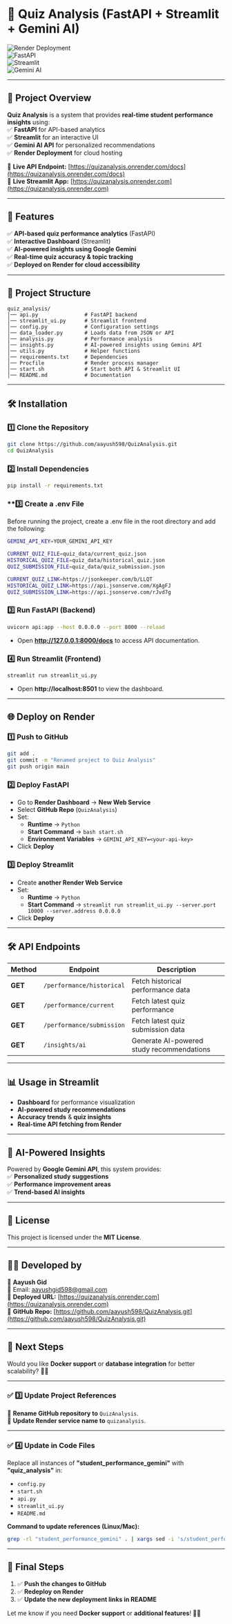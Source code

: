 # **📖 Quiz Analysis (FastAPI + Streamlit + Gemini AI)**

![Render Deployment](https://img.shields.io/badge/Deployed_on-Render-blue?style=for-the-badge)  
![FastAPI](https://img.shields.io/badge/FastAPI-✔-green?style=for-the-badge)  
![Streamlit](https://img.shields.io/badge/Streamlit-✔-red?style=for-the-badge)  
![Gemini AI](https://img.shields.io/badge/Gemini_AI-✔-yellow?style=for-the-badge)

---

## **📌 Project Overview**

**Quiz Analysis** is a system that provides **real-time student performance insights** using:  
✅ **FastAPI** for API-based analytics  
✅ **Streamlit** for an interactive UI  
✅ **Gemini AI API** for personalized recommendations  
✅ **Render Deployment** for cloud hosting

🔗 **Live API Endpoint:** [https://quizanalysis.onrender.com/docs](https://quizanalysis.onrender.com/docs)  
🔗 **Live Streamlit App:** [https://quizanalysis.onrender.com](https://quizanalysis.onrender.com)

---

## **🚀 Features**

✅ **API-based quiz performance analytics** (FastAPI)  
✅ **Interactive Dashboard** (Streamlit)  
✅ **AI-powered insights using Google Gemini**  
✅ **Real-time quiz accuracy & topic tracking**  
✅ **Deployed on Render for cloud accessibility**

---

## **📂 Project Structure**

```
quiz_analysis/
│── api.py               # FastAPI backend
│── streamlit_ui.py      # Streamlit frontend
│── config.py            # Configuration settings
│── data_loader.py       # Loads data from JSON or API
│── analysis.py          # Performance analysis
│── insights.py          # AI-powered insights using Gemini API
│── utils.py             # Helper functions
│── requirements.txt     # Dependencies
│── Procfile             # Render process manager
│── start.sh             # Start both API & Streamlit UI
│── README.md            # Documentation
```

---

## **🛠️ Installation**

### **1️⃣ Clone the Repository**

```bash
git clone https://github.com/aayush598/QuizAnalysis.git
cd QuizAnalysis
```

### **2️⃣ Install Dependencies**

```bash
pip install -r requirements.txt
```

### \*\*3️⃣ Create a .env File

Before running the project, create a .env file in the root directory and add the following:

```bash
GEMINI_API_KEY=YOUR_GEMINI_API_KEY

CURRENT_QUIZ_FILE=quiz_data/current_quiz.json
HISTORICAL_QUIZ_FILE=quiz_data/historical_quiz.json
QUIZ_SUBMISSION_FILE=quiz_data/quiz_submission.json

CURRENT_QUIZ_LINK=https://jsonkeeper.com/b/LLQT
HISTORICAL_QUIZ_LINK=https://api.jsonserve.com/XgAgFJ
QUIZ_SUBMISSION_LINK=https://api.jsonserve.com/rJvd7g
```

### **3️⃣ Run FastAPI (Backend)**

```bash
uvicorn api:app --host 0.0.0.0 --port 8000 --reload
```

- Open **http://127.0.0.1:8000/docs** to access API documentation.

### **4️⃣ Run Streamlit (Frontend)**

```bash
streamlit run streamlit_ui.py
```

- Open **http://localhost:8501** to view the dashboard.

---

## **🌐 Deploy on Render**

### **1️⃣ Push to GitHub**

```bash
git add .
git commit -m "Renamed project to Quiz Analysis"
git push origin main
```

### **2️⃣ Deploy FastAPI**

- Go to **Render Dashboard** → **New Web Service**
- Select **GitHub Repo** (`QuizAnalysis`)
- Set:
  - **Runtime** → `Python`
  - **Start Command** → `bash start.sh`
  - **Environment Variables** → `GEMINI_API_KEY=<your-api-key>`
- Click **Deploy**

### **3️⃣ Deploy Streamlit**

- Create **another Render Web Service**
- Set:
  - **Runtime** → `Python`
  - **Start Command** → `streamlit run streamlit_ui.py --server.port 10000 --server.address 0.0.0.0`
- Click **Deploy**

---

## **🛠️ API Endpoints**

| Method  | Endpoint                  | Description                               |
| ------- | ------------------------- | ----------------------------------------- |
| **GET** | `/performance/historical` | Fetch historical performance data         |
| **GET** | `/performance/current`    | Fetch latest quiz performance             |
| **GET** | `/performance/submission` | Fetch latest quiz submission data         |
| **GET** | `/insights/ai`            | Generate AI-powered study recommendations |

---

## **📊 Usage in Streamlit**

- **Dashboard** for performance visualization
- **AI-powered study recommendations**
- **Accuracy trends** & **quiz insights**
- **Real-time API fetching from Render**

---

## **🧠 AI-Powered Insights**

Powered by **Google Gemini API**, this system provides:  
✅ **Personalized study suggestions**  
✅ **Performance improvement areas**  
✅ **Trend-based AI insights**

---

## **📜 License**

This project is licensed under the **MIT License**.

---

## **👨‍💻 Developed by**

🚀 **Aayush Gid**  
📧 Email: [aayushgid598@gmail.com](mailto:aayushgid598@gmail.com)  
🔗 **Deployed URL:** [https://quizanalysis.onrender.com](https://quizanalysis.onrender.com)  
🔗 **GitHub Repo:** [https://github.com/aayush598/QuizAnalysis.git](https://github.com/aayush598/QuizAnalysis.git)

---

## **🚀 Next Steps**

Would you like **Docker support** or **database integration** for better scalability? 🚀🔥

---

### **✅ 3️⃣ Update Project References**

🔹 **Rename GitHub repository to** `QuizAnalysis`.  
🔹 **Update Render service name to** `quizanalysis`.

---

### **✅ 4️⃣ Update in Code Files**

Replace all instances of **"student_performance_gemini"** with **"quiz_analysis"** in:

- `config.py`
- `start.sh`
- `api.py`
- `streamlit_ui.py`
- `README.md`

**Command to update references (Linux/Mac):**

```bash
grep -rl "student_performance_gemini" . | xargs sed -i 's/student_performance_gemini/quiz_analysis/g'
```

---

## **🎯 Final Steps**

1. ✅ **Push the changes to GitHub**
2. ✅ **Redeploy on Render**
3. ✅ **Update the new deployment links in README**

Let me know if you need **Docker support** or **additional features**! 🚀🔥
